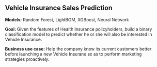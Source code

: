 ## Vehicle Insurance Sales Prediction

**Models:** Random Forest, LightBGM, XGBoost, Neural Network

**Goal:** Given the features of Health Insurance policyholders, build a binary classification model to predict whether he or she will also be interested in Vehicle Insurance. 

**Business use case:** Help the company know its current customers better before launching a new Vehicle Insurane so as to perform marketing strategies proactively. 

